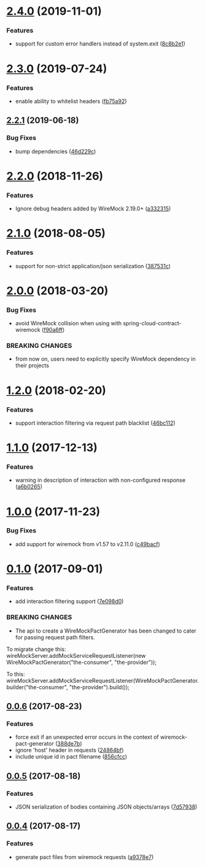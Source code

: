 <a name="2.4.0"></a>
# [2.4.0](https://bitbucket.org/atlassian/wiremock-pact-generator/compare/v2.3.0...v2.4.0) (2019-11-01)


### Features

* support for custom error handlers instead of system.exit ([8c8b2e1](https://bitbucket.org/atlassian/wiremock-pact-generator/commits/8c8b2e1))



<a name="2.3.0"></a>
# [2.3.0](https://bitbucket.org/atlassian/wiremock-pact-generator/compare/v2.2.1...v2.3.0) (2019-07-24)


### Features

* enable ability to whitelist headers ([fb75a92](https://bitbucket.org/atlassian/wiremock-pact-generator/commits/fb75a92))



<a name="2.2.1"></a>
## [2.2.1](https://bitbucket.org/atlassian/wiremock-pact-generator/compare/v2.2.0...v2.2.1) (2019-06-18)


### Bug Fixes

* bump dependencies ([46d229c](https://bitbucket.org/atlassian/wiremock-pact-generator/commits/46d229c))



<a name="2.2.0"></a>
# [2.2.0](https://bitbucket.org/atlassian/wiremock-pact-generator/compare/v2.1.0...v2.2.0) (2018-11-26)


### Features

* Ignore debug headers added by WireMock 2.19.0+ ([a332315](https://bitbucket.org/atlassian/wiremock-pact-generator/commits/a332315))



<a name="2.1.0"></a>
# [2.1.0](https://bitbucket.org/atlassian/wiremock-pact-generator/compare/v2.0.0...v2.1.0) (2018-08-05)


### Features

* support for non-strict application/json serialization ([387531c](https://bitbucket.org/atlassian/wiremock-pact-generator/commits/387531c))



<a name="2.0.0"></a>
# [2.0.0](https://bitbucket.org/atlassian/wiremock-pact-generator/compare/v1.2.0...v2.0.0) (2018-03-20)


### Bug Fixes

* avoid WireMock collision when using with spring-cloud-contract-wiremock ([f90a6ff](https://bitbucket.org/atlassian/wiremock-pact-generator/commits/f90a6ff))


### BREAKING CHANGES

* from now on, users need to explicitly specify WireMock dependency in their projects



<a name="1.2.0"></a>
# [1.2.0](https://bitbucket.org/atlassian/wiremock-pact-generator/compare/v1.1.0...v1.2.0) (2018-02-20)


### Features

* support interaction filtering via request path blacklist ([46bc112](https://bitbucket.org/atlassian/wiremock-pact-generator/commits/46bc112))



<a name="1.1.0"></a>
# [1.1.0](https://bitbucket.org/atlassian/wiremock-pact-generator/compare/v1.0.0...v1.1.0) (2017-12-13)


### Features

* warning in description of interaction with non-configured response ([a6b0265](https://bitbucket.org/atlassian/wiremock-pact-generator/commits/a6b0265))



<a name="1.0.0"></a>
# [1.0.0](https://bitbucket.org/atlassian/wiremock-pact-generator/compare/v0.1.0...v1.0.0) (2017-11-23)


### Bug Fixes

* add support for wiremock from v1.57 to v2.11.0 ([c49bacf](https://bitbucket.org/atlassian/wiremock-pact-generator/commits/c49bacf))



<a name="0.1.0"></a>
# [0.1.0](https://bitbucket.org/atlassian/wiremock-pact-generator/compare/v0.0.6...v0.1.0) (2017-09-01)


### Features

* add interaction filtering support ([7e098d0](https://bitbucket.org/atlassian/wiremock-pact-generator/commits/7e098d0))


### BREAKING CHANGES

* The api to create a WireMockPactGenerator has been changed to cater for passing request path filters.

To migrate change this:
wireMockServer.addMockServiceRequestListener(new WireMockPactGenerator("the-consumer", "the-provider"));

To this:
wireMockServer.addMockServiceRequestListener(WireMockPactGenerator.builder("the-consumer", "the-provider").build());



<a name="0.0.6"></a>
## [0.0.6](https://bitbucket.org/atlassian/wiremock-pact-generator/compare/v0.0.5...v0.0.6) (2017-08-23)


### Features

* force exit if an unexpected error occurs in the context of wiremock-pact-generator ([388de7b](https://bitbucket.org/atlassian/wiremock-pact-generator/commits/388de7b))
* ignore 'host' header in requests ([24864bf](https://bitbucket.org/atlassian/wiremock-pact-generator/commits/24864bf))
* include unique id in pact filename ([856cfcc](https://bitbucket.org/atlassian/wiremock-pact-generator/commits/856cfcc))



<a name="0.0.5"></a>
## [0.0.5](https://bitbucket.org/atlassian/wiremock-pact-generator/compare/v0.0.4...v0.0.5) (2017-08-18)


### Features

* JSON serialization of bodies containing JSON objects/arrays ([7d57938](https://bitbucket.org/atlassian/wiremock-pact-generator/commits/7d57938))



<a name="0.0.4"></a>
## [0.0.4](https://bitbucket.org/atlassian/wiremock-pact-generator/compare/v0.0.3...v0.0.4) (2017-08-17)


### Features

* generate pact files from wiremock requests ([a9378e7](https://bitbucket.org/atlassian/wiremock-pact-generator/commits/a9378e7))



